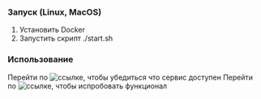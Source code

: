 ### Запуск (Linux, MacOS)
1. Установить Docker
2. Запустить скрипт ./start.sh

### Использование
Перейти по ![ссылке](http://localhost/), чтобы убедиться что сервис доступен
Перейти по ![ссылке](http://localhost/create_form), чтобы испробовать функционал
